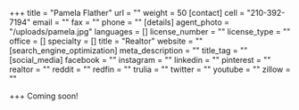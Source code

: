 +++
title = "Pamela Flather"
url = ""
weight = 50
[contact]
cell = "210-392-7194"
email = ""
fax = ""
phone = ""
[details]
agent_photo = "/uploads/pamela.jpg"
languages = []
license_number = ""
license_type = ""
office = []
specialty = []
title = "Realtor"
website = ""
[search_engine_optimization]
meta_description = ""
title_tag = ""
[social_media]
facebook = ""
instagram = ""
linkedin = ""
pinterest = ""
realtor = ""
reddit = ""
redfin = ""
trulia = ""
twitter = ""
youtube = ""
zillow = ""

+++
Coming soon!